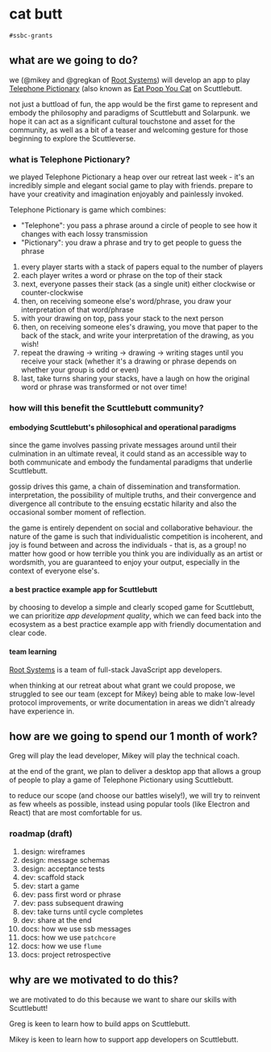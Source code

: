 # cat butt

`#ssbc-grants`

## what are we going to do?

we (@mikey and @gregkan of [Root Systems](https://rootsystems.nz)) will develop an app to play [Telephone Pictionary](https://creightoncreation.wordpress.com/2013/07/28/telephone-pictionary-art-a-great-party-game-with-or-without-drinking/) (also known as [Eat Poop You Cat](http://www.annarbor.com/entertainment/eat-poop-you-cat-telestrations-review/) on Scuttlebutt.

not just a buttload of fun, the app would be the first game to represent and embody the philosophy and paradigms of Scuttlebutt and Solarpunk. we hope it can act as a significant cultural touchstone and asset for the community, as well as a bit of a teaser and welcoming gesture for those beginning to explore the Scuttleverse.

### what is Telephone Pictionary?

we played Telephone Pictionary a heap over our retreat last week - it's an incredibly simple and elegant social game to play with friends. prepare to have your creativity and imagination enjoyably and painlessly invoked.

Telephone Pictionary is game which combines:

- "Telephone": you pass a phrase around a circle of people to see how it changes with each lossy transmission
- "Pictionary": you draw a phrase and try to get people to guess the phrase

1. every player starts with a stack of papers equal to the number of players
1. each player writes a word or phrase on the top of their stack
1. next, everyone passes their stack (as a single unit) either clockwise or counter-clockwise
1. then, on receiving someone else's word/phrase, you draw your interpretation of that word/phrase
1. with your drawing on top, pass your stack to the next person
1. then, on receiving someone eles's drawing, you move that paper to the back of the stack, and write your interpretation of the drawing, as you wish!
1. repeat the drawing -> writing -> drawing -> writing stages until you receive your stack (whether it's a drawing or phrase depends on whether your group is odd or even)
1. last, take turns sharing your stacks, have a laugh on how the original word or phrase was transformed or not over time!

### how will this benefit the Scuttlebutt community?

#### embodying Scuttlebutt's philosophical and operational paradigms

since the game involves passing private messages around until their culmination in an ultimate reveal, it could stand as an accessible way to both communicate and embody the fundamental paradigms that underlie Scuttlebutt.

gossip drives this game, a chain of dissemination and transformation. interpretation, the possibility of multiple truths, and their convergence and divergence all contribute to the ensuing ecstatic hilarity and also the occasional somber moment of reflection.

the game is entirely dependent on social and collaborative behaviour. the nature of the game is such that individualistic competition is incoherent, and joy is found between and across the individuals - that is, as a group! no matter how good or how terrible you think you are individually as an artist or wordsmith, you are guaranteed to enjoy your output, especially in the context of everyone else's.

#### a best practice example app for Scuttlebutt

by choosing to develop a simple and clearly scoped game for Scuttlebutt, we can prioritize _app development quality_, which we can feed back into the ecosystem as a best practice example app with friendly documentation and clear code.

#### team learning

[Root Systems](https://rootsystems.nz) is a team of full-stack JavaScript app developers.

when thinking at our retreat about what grant we could propose, we struggled to see our team (except for Mikey) being able to make low-level protocol improvements, or write documentation in areas we didn't already have experience in.

## how are we going to spend our 1 month of work?

Greg will play the lead developer, Mikey will play the technical coach.

at the end of the grant, we plan to deliver a desktop app that allows a group of people to play a game of Telephone Pictionary using Scuttlebutt.

to reduce our scope (and choose our battles wisely!), we will try to reinvent as few wheels as possible, instead using popular tools (like Electron and React) that are most comfortable for us.

### roadmap (draft)

1. design: wireframes
1. design: message schemas
1. design: acceptance tests
1. dev: scaffold stack
1. dev: start a game
1. dev: pass first word or phrase
1. dev: pass subsequent drawing
1. dev: take turns until cycle completes
1. dev: share at the end
1. docs: how we use ssb messages
1. docs: how we use `patchcore`
1. docs: how we use `flume`
1. docs: project retrospective

## why are we motivated to do this?

we are motivated to do this because we want to share our skills with Scuttlebutt!

Greg is keen to learn how to build apps on Scuttlebutt.

Mikey is keen to learn how to support app developers on Scuttlebutt.
